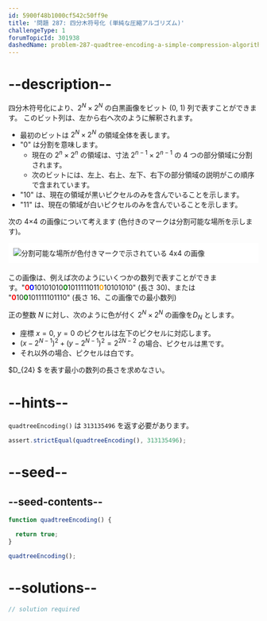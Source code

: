 ```yaml
---
id: 5900f48b1000cf542c50ff9e
title: '問題 287: 四分木符号化 (単純な圧縮アルゴリズム)'
challengeType: 1
forumTopicId: 301938
dashedName: problem-287-quadtree-encoding-a-simple-compression-algorithm
---
```


# --description--

四分木符号化により、$2^N×2^N$ の白黒画像をビット (0, 1) 列で表すことができます。 このビット列は、左から右へ次のように解釈されます。

- 最初のビットは $2^N×2^N$ の領域全体を表します。
- "0" は分割を意味します。
  - 現在の $2^n×2^n$ の領域は、寸法 $2^{n - 1}×2^{n - 1}$ の 4 つの部分領域に分割されます。
  - 次のビットには、左上、右上、左下、右下の部分領域の説明がこの順序で含まれています。
- "10" は、現在の領域が黒いピクセルのみを含んでいることを示します。
- "11" は、現在の領域が白いピクセルのみを含んでいることを示します。

次の 4×4 の画像について考えます (色付きのマークは分割可能な場所を示します)。

<img alt="分割可能な場所が色付きマークで示されている 4x4 の画像" src="https://cdn.freecodecamp.org/curriculum/project-euler/quadtree-encoding-a-simple-compression-algorithm.gif" style="background-color: white; padding: 10px; display: block; margin-right: auto; margin-left: auto; margin-bottom: 1.2rem;" />

この画像は、例えば次のようにいくつかの数列で表すことができます。"<strong><span style="color: red">0</span></strong><strong><span style="color: blue">0</span></strong>10101010<strong><span style="color: green">0</span></strong>1011111011<strong><span style="color: orange">0</span></strong>10101010" (長さ 30)、または "<strong><span style="color: red">0</span></strong>10<strong><span style="color: green">0</span></strong>101111101110" (長さ 16、この画像での最小数列)

正の整数 $N$ に対し、次のように色が付く $2^N×2^N$ の画像を$D_N$ とします。

- 座標 $x = 0$, $y = 0$ のピクセルは左下のピクセルに対応します。
- ${(x - 2^{N - 1})}^2 + {(y - 2 ^{N - 1})}^2 = 2^{2N - 2}$ の場合、ピクセルは黒です。
- それ以外の場合、ピクセルは白です。

$D_{24} $ を表す最小の数列の長さを求めなさい。

# --hints--

`quadtreeEncoding()` は `313135496` を返す必要があります。

```js
assert.strictEqual(quadtreeEncoding(), 313135496);
```

# --seed--

## --seed-contents--

```js
function quadtreeEncoding() {

  return true;
}

quadtreeEncoding();
```

# --solutions--

```js
// solution required
```
